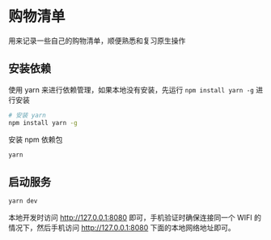 # 购物清单

用来记录一些自己的购物清单，顺便熟悉和复习原生操作

## 安装依赖

使用 yarn 来进行依赖管理，如果本地没有安装，先运行 `npm install yarn -g` 进行安装

```bash
# 安装 yarn
npm install yarn -g
```

安装 npm 依赖包

```bash
yarn
```

## 启动服务

```bash
yarn dev
```

本地开发时访问 http://127.0.0.1:8080 即可，手机验证时确保连接同一个 WIFI 的情况下，然后手机访问 http://127.0.0.1:8080 下面的本地网络地址即可。